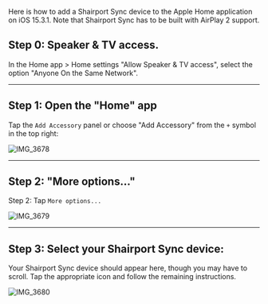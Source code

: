 Here is how to add a Shairport Sync device to the Apple Home application on iOS 15.3.1. Note that Shairport Sync has to be built with AirPlay 2 support.

Step 0: Speaker & TV access.
---

In the Home app > Home settings "Allow Speaker & TV access", select the option "Anyone On the Same Network".

***

Step 1: Open the "Home" app
---

Tap the `Add Accessory` panel or choose "Add Accessory" from the `+` symbol in the top right:

![IMG_3678](https://user-images.githubusercontent.com/4265913/157615721-e42a07e3-f93e-49d0-9233-e7b92a577459.jpg)

***

Step 2: "More options..."
---

Step 2: Tap `More options...`

![IMG_3679](https://user-images.githubusercontent.com/4265913/157616118-79c6d494-ce6e-4666-a6de-53cb40d0e751.jpg)


***

Step 3: Select your Shairport Sync device:
---

Your Shairport Sync device should appear here, though you may have to scroll. Tap the appropriate icon and follow the remaining instructions.

![IMG_3680](https://user-images.githubusercontent.com/4265913/157616475-22ee2eb6-56f4-4368-a1ed-d925f9984f1e.jpg)
